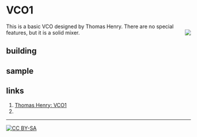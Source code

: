 # VCO1

This is a basic VCO designed by Thomas Henry. There are no special features, but it is a solid mixer. <a href="https://spielhuus.github.io/elektrophon/images/VCO.png"><img align="right" src="https://spielhuus.github.io/elektrophon/VCO_tmb.png"></a> 


## building

## sample

## links

1) [Thomas Henry: VCO1](http://birthofasynth.com/Thomas_Henry/Pages/VCO-1.html)
2) []()

---
[![CC BY-SA](https://licensebuttons.net/l/by-sa/3.0/88x31.png)](https://creativecommons.org/licenses/by-sa/4.0/)
